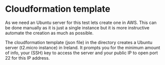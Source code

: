 Cloudformation template
=======================

As we need an Ubuntu server for this test lets create one in AWS.
This can be done manually as it is just a single instance but it is more instructive automate the creation as much as possible.

The cloudformation template (json file) in the directory creates a Ubuntu server (t2.micro instance) in Ireland.
It prompts you for the minimum amount of info, your (SSH) key to access the server and your public IP to open port 22 for this IP address.
